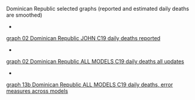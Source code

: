 Dominican Republic selected graphs (reported and estimated daily deaths are smoothed) 

*

[graph 02 Dominican Republic JOHN C19 daily deaths reported](https://github.com/pourmalek/CovidLongitudinal/blob/main/output/countries/Dominican%20Republic/graph%2002%20Dominican%20Republic%20JOHN%20C19%20daily%20deaths%20reported.pdf)

*

[graph 02 Dominican Republic ALL MODELS C19 daily deaths all updates](https://github.com/pourmalek/CovidLongitudinal/blob/main/output/countries/Dominican%20Republic/graph%2002%20Dominican%20Republic%20ALL%20MODELS%20C19%20daily%20deaths%20all%20updates.pdf)


*

[graph 13b Dominican Republic ALL MODELS C19 daily deaths, error measures across models](https://github.com/pourmalek/CovidLongitudinal/blob/main/output/countries/Dominican%20Republic/graph%2013b%20Dominican%20Republic%20ALL%20MODELS%20C19%20daily%20deaths%2C%20error%20measures%20across%20models.pdf)
